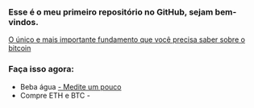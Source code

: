 ### Esse é o meu primeiro repositório no GitHub, sejam bem-vindos.

[O único e mais importante fundamento que você precisa saber sobre o bitcoin](https://blog.mercadobitcoin.com.br/o-que-e--halving-no-bitcoin#:~:text=O%20halving%20%C3%A9%20a%20redu%C3%A7%C3%A3o,7.200%20novas%20moedas%20por%20dia)

### Faça isso agora:
- Beba água
[- Medite um pouco](https://www.youtube.com/watch?v=RylLBe8yAwc)
- Compre ETH e BTC *-*
